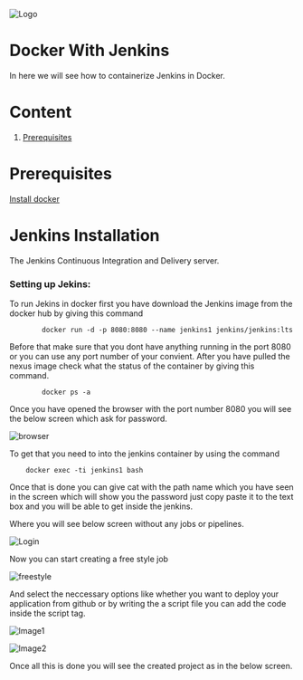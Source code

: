 ![Logo](https://github.com/TharaniRajan/Jenkins-Docker/blob/master/docs/GeppettoIcon.png?raw=true"Logo")

# Docker With Jenkins<br/>
   In here we will see how to containerize Jenkins in Docker.

# Content
1. [Prerequisites](#prerequisites)

# Prerequisites<br/> 
  [Install docker](https://docs.docker.com/install/)
  
# Jenkins Installation
  The Jenkins Continuous Integration and Delivery server.
  
  ### Setting up Jekins:<br/>
   To run Jekins in docker first you have download the Jenkins image from the docker hub by giving this command
   
            docker run -d -p 8080:8080 --name jenkins1 jenkins/jenkins:lts
            
   Before that make sure that you dont have anything running in the port 8080 or you can use any port number of your convient.
 After you have pulled the nexus image check what the status of the container by giving this command.
 
            docker ps -a
            
Once you have opened the browser with the port number 8080 you will see the below screen which ask for password.

   ![browser](https://github.com/TharaniRajan/Jenkins-Docker/blob/master/docs/Selection_066.png?raw=true"browser")

To get that you need to into the jenkins container by using the command

        docker exec -ti jenkins1 bash
        
Once that is done you can give cat with the path name which you have seen in the screen which will show you the password just copy paste it to the text box and you will be able to get inside the jenkins.

  Where you will see below screen without any jobs or pipelines.
  
  ![Login](https://github.com/TharaniRajan/Jenkins-Docker/blob/master/docs/Selection_067.png?raw=true"Login")
  
  Now you can start creating a free style job 
  
  ![freestyle](https://github.com/TharaniRajan/Jenkins-Docker/blob/master/docs/Selection_068.png?raw=true"freestyle")
  
  And select the neccessary options like whether you want to deploy your application from github or by writing the a script file you can add the code inside the script tag.
  
  ![Image1](https://github.com/TharaniRajan/Jenkins-Docker/blob/master/docs/Selection_069.png?raw=true"Image1")
  
  ![Image2](https://github.com/TharaniRajan/Jenkins-Docker/blob/master/docs/Selection_070.png?raw=true"Image2")
  
  Once all this is done you will see the created project as in the below screen.
